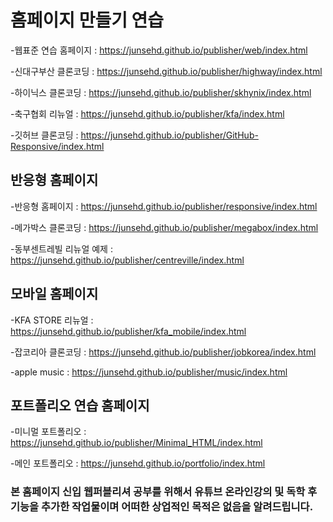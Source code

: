 <h1>홈페이지 만들기 연습</h1>


-웹표준 연습 홈페이지 : https://junsehd.github.io/publisher/web/index.html

-신대구부산 클론코딩 : https://junsehd.github.io/publisher/highway/index.html

-하이닉스 클론코딩 : https://junsehd.github.io/publisher/skhynix/index.html

-축구협회 리뉴얼 : https://junsehd.github.io/publisher/kfa/index.html

-깃허브 클론코딩 : https://junsehd.github.io/publisher/GitHub-Responsive/index.html


<h2>반응형 홈페이지</h2>

-반응형 홈페이지 : https://junsehd.github.io/publisher/responsive/index.html

-메가박스 클론코딩 : https://junsehd.github.io/publisher/megabox/index.html

-동부센트레빌 리뉴얼 예제 : https://junsehd.github.io/publisher/centreville/index.html


<h2>모바일 홈페이지</h2>

-KFA STORE 리뉴얼 : https://junsehd.github.io/publisher/kfa_mobile/index.html

-잡코리아 클론코딩 : https://junsehd.github.io/publisher/jobkorea/index.html

-apple music : https://junsehd.github.io/publisher/music/index.html

<h2>포트폴리오 연습 홈페이지</h2>

-미니멀 포트폴리오 :  https://junsehd.github.io/publisher/Minimal_HTML/index.html

-메인 포트폴리오 : https://junsehd.github.io/portfolio/index.html




<h3>본 홈페이지 신입 웹퍼블리셔 공부를 위해서 유튜브 온라인강의 및 독학 후 기능을 추가한 작업물이며 어떠한 상업적인 목적은 없음을 알려드립니다.</h3>
